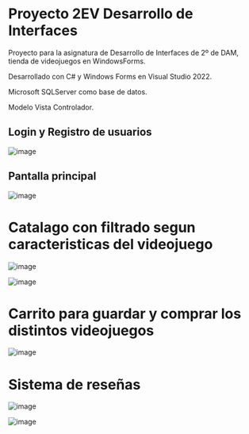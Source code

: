 # Proyecto 2EV Desarrollo de Interfaces

Proyecto para la asignatura de Desarrollo de Interfaces de 2º de DAM, tienda de videojuegos en WindowsForms.

Desarrollado con C# y Windows Forms en Visual Studio 2022.

Microsoft SQLServer como base de datos.

Modelo Vista Controlador.

## Login y Registro de usuarios
![image](https://github.com/user-attachments/assets/15cd501d-8c37-49ab-a339-1bca941d8d92)

## Pantalla principal
![image](https://github.com/user-attachments/assets/731b37e5-928a-4591-8f6c-ed19174eacb1)

# Catalago con filtrado segun caracteristicas del videojuego
![image](https://github.com/user-attachments/assets/3b147069-257d-462f-870f-8776efb4c5e8)

![image](https://github.com/user-attachments/assets/52ea73e1-0c64-427d-af70-4a3c33aa5046)

# Carrito para guardar y comprar los distintos videojuegos
![image](https://github.com/user-attachments/assets/e2e3494c-146b-4774-a54e-2e6b998f10ac)

# Sistema de reseñas
![image](https://github.com/user-attachments/assets/734fe89f-6ae0-443d-8050-31df9b95387a)

![image](https://github.com/user-attachments/assets/db63a274-d9a6-4962-a457-3642d03f1acf)
